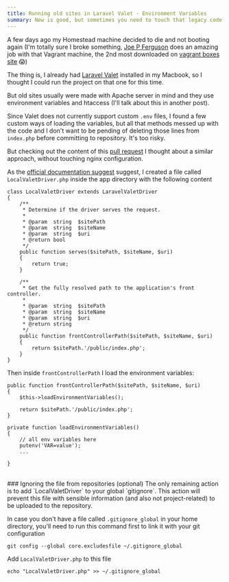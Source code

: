 ```yaml
---
title: Running old sites in Laravel Valet - Environment Variables
summary: New is good, but sometimes you need to touch that legacy code you have nightmares with 😱
---
```

A few days ago my Homestead machine decided to die and not booting again (I'm totally sure I broke something, [Joe P Ferguson](https://twitter.com/JoePFerguson) does an amazing job with that Vagrant machine, the 2nd most downloaded on [vagrant boxes site](https://app.vagrantup.com/boxes/search) 😱)

The thing is, I already had [Laravel Valet](https://laravel.com/docs/5.6/valet) installed in my Macbook, so I thought I could run the project on that one for this time.

But old sites usually were made with Apache server in mind and they use environment variables and htaccess (I'll talk about this in another post).

Since Valet does not currently support custom `.env` files, I found a few custom ways of loading the variables, but all that methods messed up with the code and I don't want to be pending of deleting those lines from `index.php` before committing to repository. It's too risky.

But checking out the content of this [pull request](https://github.com/laravel/valet/pull/474) I thought about a similar approach, without touching nginx configuration.

As the [official documentation suggest](https://laravel.com/docs/5.6/valet#custom-valet-drivers) suggest, I created a file called `LocalValetDriver.php` inside the app directory with the following content


```
class LocalValetDriver extends LaravelValetDriver
{
    /**
     * Determine if the driver serves the request.
     *
     * @param  string  $sitePath
     * @param  string  $siteName
     * @param  string  $uri
     * @return bool
     */
    public function serves($sitePath, $siteName, $uri)
    {
        return true;
    }

    /**
     * Get the fully resolved path to the application's front controller.
     *
     * @param  string  $sitePath
     * @param  string  $siteName
     * @param  string  $uri
     * @return string
     */
    public function frontControllerPath($sitePath, $siteName, $uri)
    {
        return $sitePath.'/public/index.php';
    }
}
```



Then inside `frontControllerPath` I load the environment variables:


```
public function frontControllerPath($sitePath, $siteName, $uri)
{
    $this->loadEnvironmentVariables();
		
    return $sitePath.'/public/index.php';
}

private function loadEnvironmentVariables()
{
	// all env variables here
	putenv('VAR=value');
	...
		
}
```

 
 <br>
### Ignoring the file from repositories (optional)
The only remaining action is to add `LocalValetDriver` to your global `gitignore`. This action will prevent this file with sensible information (and also not project-related) to be uploaded to the repository.

In case you don't have a file called `.gitignore_global` in your home directory, you'll need to run this command first to link it with your git configuration

```
git config --global core.excludesfile ~/.gitignore_global
```

Add `LocalValetDriver.php` to this file

```
echo "LocalValetDriver.php" >> ~/.gitignore_global
```